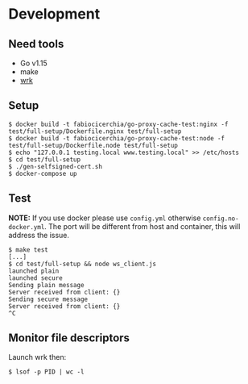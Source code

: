 # Development

## Need tools

- Go v1.15
- make
- [wrk](https://github.com/wg/wrk)

## Setup

```console
$ docker build -t fabiocicerchia/go-proxy-cache-test:nginx -f test/full-setup/Dockerfile.nginx test/full-setup
$ docker build -t fabiocicerchia/go-proxy-cache-test:node -f test/full-setup/Dockerfile.node test/full-setup
$ echo "127.0.0.1 testing.local www.testing.local" >> /etc/hosts
$ cd test/full-setup
$ ./gen-selfsigned-cert.sh
$ docker-compose up
```

## Test

**NOTE:** If you use docker please use `config.yml` otherwise `config.no-docker.yml`. The port will be different from host and container, this will address the issue.

```console
$ make test
[...]
$ cd test/full-setup && node ws_client.js
launched plain
launched secure
Sending plain message
Server received from client: {}
Sending secure message
Server received from client: {}
^C
```

## Monitor file descriptors

Launch wrk then:

```console
$ lsof -p PID | wc -l
```
